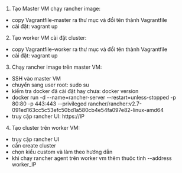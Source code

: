1. Tạo Master VM chạy rancher image:
- copy Vagrantfile-master ra thư mục và đổi tên thành Vagrantfile
- cài đặt: vagrant up

2. Tạo worker VM cài đặt cluster:
- copy Vagrantfile-worker ra thư mục và đổi tên thành Vagrantfile
- cài đặt: vagrant up

3. Chạy rancher image trên master VM:
- SSH vào master VM
- chuyển sang user root: sudo su
- kiểm tra docker đã cài đặt hay chưa: docker version
- docker run -d --name=rancher-server --restart=unless-stopped -p 80:80 -p 443:443 --privileged rancher/rancher:v2.7-091ed163cc5c53efc50bd1a580cb4e54fa097e82-linux-amd64
- truy cập rancher UI: https://IP

4. Tạo cluster trên worker VM:
- truy cập rancher UI
- cấn create cluster
- chọn kiểu custom và làm theo hướng dẫn
- khi chạy rancher agent trên worker vm thêm thuộc tính --address worker_IP
